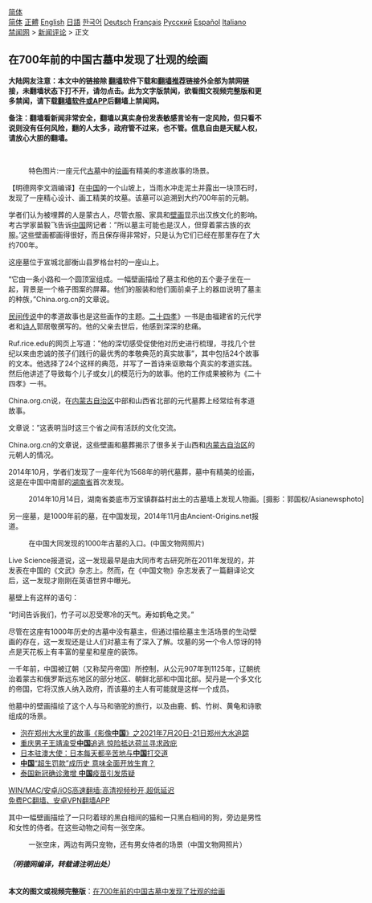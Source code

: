  <!-- 面包屑导航 --> <div class="breadcrumb"><!-- GTranslate: https://gtranslate.io/ -->  <div class="switcher notranslate">  <div class="selected">  <a href="#" onclick="return false;"> 简体</a>  </div>  <div class="option">  <a href="https://www.bannedbook.org" onclick="doGTranslate('zh-CN|zh-CN');jQuery('div.switcher div.selected a').html(jQuery(this).html());return false;" title="简体中文" class="nturl selected"> 简体</a>  <a href="https://www.bannedbook.org/zh-tw/" onclick="doGTranslate('zh-CN|zh-TW');jQuery('div.switcher div.selected a').html(jQuery(this).html());return false;" title="繁體中文" class="nturl"> 正體</a>  <a href="https://www.bannedbook.org/en/" onclick="doGTranslate('zh-CN|en');jQuery('div.switcher div.selected a').html(jQuery(this).html());return false;" title="English" class="nturl"> English</a>  <a href="https://www.bannedbook.org/ja/" onclick="doGTranslate('zh-CN|ja');jQuery('div.switcher div.selected a').html(jQuery(this).html());return false;" title="日本語" class="nturl"> 日語</a>  <a href="https://www.bannedbook.org/ko/" onclick="doGTranslate('zh-CN|ko');jQuery('div.switcher div.selected a').html(jQuery(this).html());return false;" title="한국어" class="nturl"> 한국어</a>  <a href="https://www.bannedbook.org/de/" onclick="doGTranslate('zh-CN|de');jQuery('div.switcher div.selected a').html(jQuery(this).html());return false;" title="Deutsch" class="nturl"> Deutsch</a>  <a href="https://www.bannedbook.org/fr/" onclick="doGTranslate('zh-CN|fr');jQuery('div.switcher div.selected a').html(jQuery(this).html());return false;" title="Français" class="nturl"> Français</a>  <a href="https://www.bannedbook.org/ru/" onclick="doGTranslate('zh-CN|ru');jQuery('div.switcher div.selected a').html(jQuery(this).html());return false;" title="Русский" class="nturl"> Русский</a>  <a href="https://www.bannedbook.org/es/" onclick="doGTranslate('zh-CN|es');jQuery('div.switcher div.selected a').html(jQuery(this).html());return false;" title="Español" class="nturl"> Español</a>  <a href="https://www.bannedbook.org/it/" onclick="doGTranslate('zh-CN|it');jQuery('div.switcher div.selected a').html(jQuery(this).html());return false;" title="Italiano" class="nturl"> Italiano</a>  </div>  </div>      <div class='breadcrumb-sub'><!-- Breadcrumb NavXT 6.3.0 --> <a href="https://www.bannedbook.org/" class="home">禁闻网</a> &gt; <a href="https://www.bannedbook.org/bnews/comments/" class="category">新闻评论</a> &gt; 正文</div></div><h2>在700年前的中国古墓中发现了壮观的绘画</h2> <p class="notice"><b>大陆网友注意：本文中的链接除 <a href="https://github.com/bannedbook/fanqiang" >翻墙</a>软件下载和<a href="https://github.com/killgcd/justmysocks/blob/master/README.md">翻墙推荐</a>链接外全部为禁网链接，未翻墙状态下打不开，请勿点击。此为文字版禁闻，欲看图文视频完整版和更多禁闻，请下载<a href="https://github.com/bannedbook/fanqiang">翻墙软件或APP</a>后翻墙上禁闻网。</p><p>备注：翻墙看新闻非常安全，翻墙以真实身份发表敏感言论有一定风险，但只看不说则没有任何风险，翻的人太多，政府管不过来，也不管。信息自由是天赋人权，请放心大胆的翻墙。</b></p>  <div class="entry"> <br /> <figure><a href="https://i0.wp.com/upload-images-bucket-v64rleca837do.s3.eu-west-1.amazonaws.com/wp-content/uploads/2021/07/22041410/%E6%8D%95%E8%8E%B7_%E5%89%AF%E6%9C%AC.png?fit=860%2C354&#038;ssl=1" data-caption="特色图片:一座元代古墓中的绘画有精美的孝道故事的场景。"></a><figcaption class="wp-caption-text">特色图片:一座元代<a href="https://www.bannedbook.org/bnews/tag/%e5%8f%a4%e5%a2%93/" class="st_tag internal_tag" rel="tag" title="标签 古墓 下的日志">古墓</a>中的<a href="https://www.bannedbook.org/bnews/tag/%E7%BB%98%E7%94%BB/" class="st_tag internal_tag" rel="tag" title="标签 绘画 下的日志">绘画</a>有精美的孝道故事的场景。</figcaption></figure> <p>【明德网李文涵编译】在<span class='wp_keywordlink_affiliate'><a href="https://www.bannedbook.org/" title="中国" target="_blank">中国</a></span>的一个山坡上，当雨水冲走泥土并露出一块顶石时，发现了一座精心设计、画工精美的坟墓。该墓可以追溯到大约700年前的元朝。</p> <p>学者们认为被埋葬的人是蒙古人，尽管衣服、家具和<a href="https://www.bannedbook.org/bnews/tag/%e5%a3%81%e7%94%bb/" class="st_tag internal_tag" rel="tag" title="标签 壁画 下的日志">壁画</a>显示出汉族文化的影响。考古学家苗毅飞告诉<a href="https://www.bannedbook.org/bnews/tag/%E4%B8%AD%E5%9B%BD/" class="st_tag internal_tag" rel="tag" title="标签 中国 下的日志">中国</a>网记者：&#8221;所以墓主可能也是汉人，但穿着蒙古族的衣服。&#8217;这些壁画都画得很好，而且保存得非常好，只是认为它们已经在那里存在了大约700年。</p> <p>这座墓位于宣城北部衡山县罗格台村的一座山上。</p> <p>&#8220;它由一条小路和一个圆顶室组成。一幅壁画描绘了墓主和他的五个妻子坐在一起，背景是一个格子图案的屏幕。他们的服装和他们面前桌子上的器皿说明了墓主的种族，&#8221;China.org.cn的文章说。</p> <p><span class='wp_keywordlink'><a href="https://www.bannedbook.org/forum2/topic1601.html" title="正见网《民间传说》" target="_blank">民间传说</a></span>中的孝道故事也是这些画作的主题。<a href="https://www.bannedbook.org/bnews/tag/%E4%BA%8C%E5%8D%81%E5%9B%9B%E5%AD%9D/" class="st_tag internal_tag" rel="tag" title="标签 二十四孝 下的日志">二十四孝</a>》一书是由福建省的元代学者和<span class='wp_keywordlink'><a href="https://www.bannedbook.org/forum11/topic295.html" title="禁片：诗人的悲歌" target="_blank">诗人</a></span>郭居敬撰写的。他的父亲去世后，他感到深深的悲痛。</p>  <p>Ruf.rice.edu的网页上写道：&#8221;他的深切感受促使他对历史进行梳理，寻找几个世纪以来由忠诚的孩子们践行的最优秀的孝敬典范的真实故事&#8221;，其中包括24个故事的文本。他选择了24个这样的典范，并写了一首诗来讴歌每个真实的孝道实践。然后他讲述了导致每个儿子或女儿的模范行为的故事。他的工作成果被称为《二十四孝》一书。</p> <p>China.org.cn说，在<a href="https://www.bannedbook.org/bnews/tag/%e5%86%85%e8%92%99%e5%8f%a4/" class="st_tag internal_tag" rel="tag" title="标签 内蒙古 下的日志">内蒙古</a><a href="https://www.bannedbook.org/bnews/tag/%E8%87%AA%E6%B2%BB%E5%8C%BA/" class="st_tag internal_tag" rel="tag" title="标签 自治区 下的日志">自治区</a>中部和山西省北部的元代墓葬上经常绘有孝道故事。</p> <p>文章说：&#8221;这表明当时这三个省之间有活跃的文化交流。</p> <p>China.org.cn的文章说，这些壁画和墓葬揭示了很多关于山西和<a href="https://www.bannedbook.org/bnews/tag/%E5%86%85%E8%92%99%E5%8F%A4%E8%87%AA%E6%B2%BB%E5%8C%BA/" class="st_tag internal_tag" rel="tag" title="标签 内蒙古自治区 下的日志">内蒙古自治区</a>的元朝人的情况。</p> <p>2014年10月，学者们发现了一座年代为1568年的明代墓葬，墓中有精美的绘画，这是在中国中南部的<a href="https://www.bannedbook.org/bnews/tag/%E6%B9%96%E5%8D%97%E7%9C%81/" class="st_tag internal_tag" rel="tag" title="标签 湖南省 下的日志">湖南省</a>首次发现。</p>  <figure id="attachment_49657" aria-describedby="caption-attachment-49657" style="width: 785px" class="wp-caption alignnone"><figcaption id="caption-attachment-49657" class="wp-caption-text">2014年10月14日，湖南省娄底市万宝镇群益村出土的古墓墙上发现人物画。[摄影：郭国权/Asianewsphoto]</figcaption></figure> <p>另一座墓，是1000年前的墓，在中国发现，2014年11月由Ancient-Origins.net报道。</p> <figure id="attachment_49658" aria-describedby="caption-attachment-49658" style="width: 887px" class="wp-caption alignnone"><figcaption id="caption-attachment-49658" class="wp-caption-text">在中国大同发现的1000年古墓的入口。(中国文物网照片)</figcaption></figure> <p>Live Science报道说，这一发现最早是由大同市考古研究所在2011年发现的，并发表在中国的《文武》杂志上。然而，在《中国文物》杂志发表了一篇翻译论文后，这一发现才刚刚在英语世界中曝光。</p> <p>墓壁上有这样的语句：</p> <p>“时间告诉我们，竹子可以忍受寒冷的天气。寿如鹤龟之灵。”</p> <p>尽管在这座有1000年历史的古墓中没有墓主，但通过描绘墓主生活场景的生动壁画的存在，这一发现还是让人们对墓主有了深入了解。坟墓的另一个令人惊讶的特点是天花板上有丰富的星星和星座的装饰。</p>  <p></p> <p>一千年前，中国被辽朝（又称契丹帝国）所控制，从公元907年到1125年，辽朝统治着蒙古和俄罗斯远东地区的部分地区、朝鲜北部和中国北部。契丹是一个多文化的帝国，它将汉族人纳入政府，而该墓的主人有可能就是这样一个成员。</p> <p>他墓中的壁画描绘了这个人与马和骆驼的旅行，以及由鹿、鹤、竹树、黄龟和诗歌组成的场景。</p> <ul class='op-related-articles' title='相关阅读'> <li><a href='https://www.bannedbook.org/bnews/bannedvideo/20210722/1591966.html' target='_blank'>泡在郑州大水里的故事《影像<b>中国</b>》之2021年7月20日-21日郑州大水追踪</a></li> <li><a href='https://www.bannedbook.org/bnews/baitai/20210722/1591959.html' target='_blank'>重庆男子王靖渝受<b>中国</b>追逃 惊险抵达荷兰寻求政庇</a></li> <li><a href='https://www.bannedbook.org/bnews/baitai/20210722/1591958.html' target='_blank'>日本驻澳大使：日本每天都辛苦地与<b>中国</b>打交道</a></li> <li><a href='https://www.bannedbook.org/bnews/baitai/20210722/1591957.html' target='_blank'><b>中国</b>“超生罚款”成历史 意味全面开放生育？</a></li> <li><a href='https://www.bannedbook.org/bnews/baitai/20210722/1591956.html' target='_blank'>泰国新冠确诊激增 <b>中国</b>疫苗引发质疑</a></li> </ul> <p class="texttj"> <a href="https://github.com/bannedbook/fanqiang/wiki/V2ray%E6%9C%BA%E5%9C%BA" target="_blank">WIN/MAC/安卓/iOS高速翻墙:高清视频秒开,超低延迟</a><br/> <a href="https://github.com/bannedbook/fanqiang/wiki/%E7%A6%81%E9%97%BB%E7%BD%91%E5%AE%89%E5%8D%93%E7%BF%BB%E5%A2%99%E6%96%B0%E9%97%BBAPP" target="_blank">免费PC翻墙、安卓VPN翻墙APP</a></p><p>其中一幅壁画描绘了一只叼着球的黑白相间的猫和一只黑白相间的狗，旁边是男性和女性的侍者。在这些动物之间有一张空床。</p>  <figure id="attachment_49660" aria-describedby="caption-attachment-49660" style="width: 735px" class="wp-caption alignnone"><figcaption id="caption-attachment-49660" class="wp-caption-text">一张空床，两边有两只宠物，还有男女侍者的场景（中国文物网照片）</figcaption></figure> <h5>（明德网编译，转载请注明出处）</h5> </p><a name='sharetosocial'></a>  <div style="margin-bottom:5px;padding-bottom:5px;clear:both"> <div id="archive-pix-1" class="banner-ads"> <!-- AuctionX Display platform tag START --> <div id="26318x728x90x621x_ADSLOT2" clicktrack="%%CLICK_URL_ESC%%"></div> <!-- AuctionX Display platform tag END --> </div> <div id="archive-pix-2" class="banner-ads"> <!-- AuctionX Display platform tag START --> <div id="26315x300x250x621x_ADSLOT2" clicktrack="%%CLICK_URL_ESC%%"></div> <!-- AuctionX Display platform tag END --> </div> </div>  <div id="archive-pix-1" class="banner-ads"> <!-- AuctionX Display platform tag START --> <div id="26318x728x90x621x_ADSLOT3" clicktrack="%%CLICK_URL_ESC%%"></div> <!-- AuctionX Display platform tag END --> </div> <div><b>本文的图文或视频完整版</b>：<a href='https://www.bannedbook.org/bnews/comments/20210722/1591970.html'>在700年前的中国古墓中发现了壮观的绘画</a></div>  </div><!--END ENTRY--> 